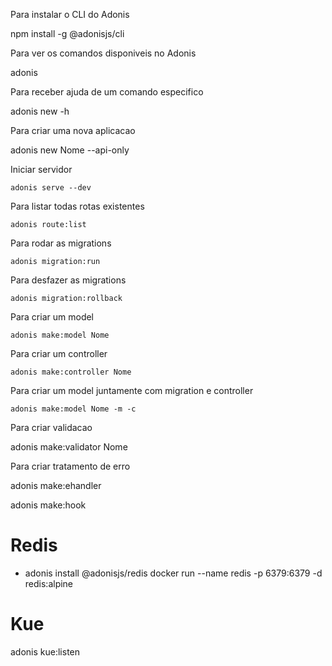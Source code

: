 Para instalar o CLI do Adonis

  npm install -g @adonisjs/cli


Para ver os comandos disponiveis no Adonis

  adonis


Para receber ajuda de um comando especifico

  adonis new -h


Para criar uma nova aplicacao

  adonis new Nome --api-only


Iniciar servidor 

	adonis serve --dev


Para listar todas rotas existentes

	adonis route:list


Para rodar as migrations

	adonis migration:run


Para desfazer as migrations

	adonis migration:rollback


Para criar um model

	adonis make:model Nome


Para criar um controller

	adonis make:controller Nome


Para criar um model juntamente com migration e controller

	adonis make:model Nome -m -c


Para criar validacao

  adonis make:validator Nome


Para criar tratamento de erro

  adonis make:ehandler

  adonis make:hook


# Redis
  - adonis install @adonisjs/redis
  docker run --name redis -p 6379:6379 -d redis:alpine

# Kue
  adonis kue:listen

